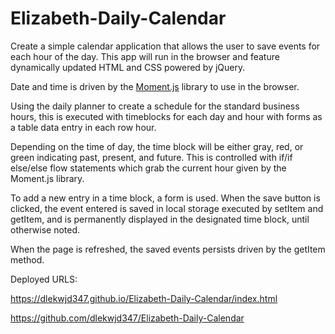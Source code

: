 # Elizabeth-Daily-Calendar

Create a simple calendar application that allows the user to save events for each hour of the day. This app will run in the browser and feature dynamically updated HTML and CSS powered by jQuery.

Date and time is driven by the [Moment.js](https://momentjs.com/) library to use in the browser. 

Using the daily planner to create a schedule for the standard business hours, this is executed with timeblocks for each day and hour with forms as a table data entry in each row hour.

Depending on the time of day, the time block will be either gray, red, or green indicating past, present, and future. This is controlled with if/if else/else flow statements which grab the current hour given by the Moment.js library. 

To add a new entry in a time block, a form is used. When the save button is clicked, the event entered is saved in local storage executed by setItem and getItem, and is permanently displayed in the designated time block, until otherwise noted. 

When the page is refreshed, the saved events persists driven by the getItem method. 


Deployed URLS:

https://dlekwjd347.github.io/Elizabeth-Daily-Calendar/index.html

https://github.com/dlekwjd347/Elizabeth-Daily-Calendar


